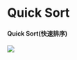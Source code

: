 # Quick Sort

#### Quick Sort(快速排序)
![](https://lh3.googleusercontent.com/nmjJQSHKs72QureU6Qcz2z7d9IVRBKPYnwxil4hytH9q9FxRZwyY4-9HaObu-JTb-ARz4irIN5GTIckjYOccMNlpt78eoCHNyLVYPztZwvmHKtjIcRlMjv2CHThVcBJ4eYkF95Vxrvl-lIn3PZS8lTSBMJF3Or6zoSBvA0zlJAP5ZIJh3DfK52uEpDSNgQ0kD6SXoVRpqN1uh3uyyg0JNMcuzMr0bfzdvLY-_eFLFwdGCrfzZvjnmqQT_OitaEBl-w9djOFxsRJO50C2KriRPuwtP3imvLoGSAPwKVnxE0s4wzFl5q5UvCUWWLaaLKDACv92jog0fLADc6UXsMCp2XQ6T4heZbs7Ewd0AP6rLLtkup45ik-mrKHSDRucrDNcpXE0PVpZGLJKH9bOUNAudIDJpP513XhqTjxwWmsSNDuxm7hH_ApZIXXkhyuHvJVgPr62MEkNkq2Y_GSLd4yp7FTcMQBwGB7gx8N1lnvMnHFCZeAjxDgDYr9zbEDqrZyY_KlAvAbTZxtaYr17V5Vpn3whYAaE-EP6xLFz79vO_kYEaTZKwpBdnkd_Z2prbPSYo3gC-TvdHXOgiQhs6IKrQRnAuGc4Vg3kXoWU03Uz_8lDf9QfKlKUN0Ugbo9Nhldkl_WCb0Dg48E9r1zRL_7GmgojuJImu8w=w811-h505-no)
